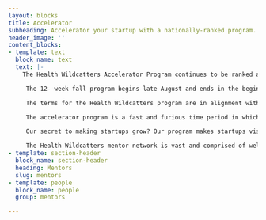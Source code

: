 ```yaml
---
layout: blocks
title: Accelerator
subheading: Accelerator your startup with a nationally-ranked program.
header_image: ''
content_blocks:
- template: text
  block_name: text
  text: |-
    The Health Wildcatters Accelerator Program continues to be ranked among the greatest in the nation according the Seed Accelerator Rankings Project, a study conducted by MIT, University of Richmond and Rice University. If you’re looking to take your startup to the next level, the Health Wildcatters Accelerator Program is your next step.

     The 12- week fall program begins late August and ends in the beginning of November, and for the first time, in 2019 Health Wildcatters is introducing a 9-week spring program which will begin in February.

     The terms for the Health Wildcatters program are in alignment with industry standards and what you’ll find at most accelerators. We offer $30,000 for eight percent equity and opportunities for follow on and convertible note investments to a total maximum investment of $380k.

     The accelerator program is a fast and furious time period in which Health Wildcatters connects you to our vast network of mentors and investors and presents a diverse curriculum to accelerate the startups growth.

     Our secret to making startups grow? Our program makes startups visible, accessible and credible. Garnering over 40 million media impressions per year, the Health Wildcatters program immediately offers the cohort an elevated media presence. As a member of our portfolio, investors and healthcare executives know where to find quality startups and after our due diligence and vetting process, they consider them to be legitimate investment opportunities.

     The Health Wildcatters mentor network is vast and comprised of well over 200 individuals spanning the healthcare industry, professional services and many other verticals. During the accelerator, startups are connected to this mentor network who in turn provide advice and counsel as well as open up their own personal networks to propel your business forward.
- template: section-header
  block_name: section-header
  heading: Mentors
  slug: mentors
- template: people
  block_name: people
  group: mentors

---
```


